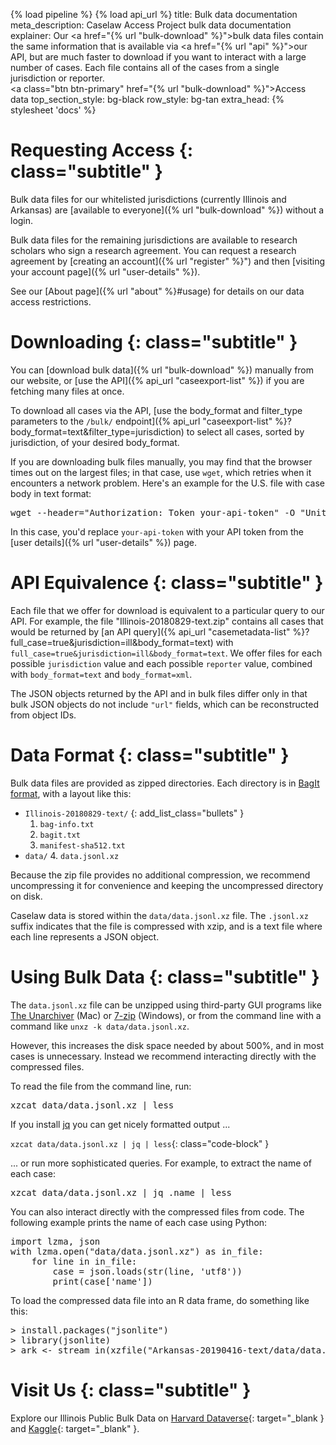 {% load pipeline %}
{% load api_url %}
title: Bulk data documentation
meta_description: Caselaw Access Project bulk data documentation
explainer: Our <a href="{% url "bulk-download" %}">bulk data files</a> contain the same information that is available via <a href="{% url "api" %}">our API</a>, but are much faster to download if you want to interact with a large number of cases. Each file contains all of the cases from a single jurisdiction or reporter. <br/> <a class="btn btn-primary" href="{% url "bulk-download" %}">Access data</a>
top_section_style: bg-black
row_style: bg-tan
extra_head: {% stylesheet 'docs' %}

# Requesting Access {: class="subtitle" }

Bulk data files for our whitelisted jurisdictions (currently Illinois and Arkansas) are 
[available to everyone]({% url "bulk-download" %}) without a login.

Bulk data files for the remaining jurisdictions are available to research scholars who sign a research agreement. You 
can request a research agreement by [creating an account]({% url "register" %}") and then 
[visiting your account page]({% url "user-details" %}).

See our [About page]({% url "about" %}#usage) for details on our data access restrictions.


# Downloading {: class="subtitle" }

You can [download bulk data]({% url "bulk-download" %}) manually from our website, or
[use the API]({% api_url "caseexport-list" %}) if you are fetching many files at once.


To download all cases via the API,
[use the body_format and filter_type parameters to the `/bulk/` endpoint]({% api_url "caseexport-list" %}?body_format=text&filter_type=jurisdiction) 
to select all cases, sorted by jurisdiction, of your desired body_format.

If you are downloading bulk files manually, you may find that the browser times out on the largest files;
in that case, use `wget`, which retries when it encounters a network problem. Here's an example for the
U.S. file with case body in text format:

<pre class="code-block">wget --header="Authorization: Token your-api-token" -O "United States-20190418-text.zip" "https://api.case.law/v1/bulk/17050/download/"</pre>

In this case, you'd replace `your-api-token` with your API token from the [user details]({% url "user-details" %}) page.

# API Equivalence {: class="subtitle" }

Each file that we offer for download is equivalent to a particular query to our API. For example, the file
"Illinois-20180829-text.zip" contains all cases that would be returned by
[an API query]({% api_url "casemetadata-list" %}?full_case=true&jurisdiction=ill&body_format=text)
with `full_case=true&jurisdiction=ill&body_format=text`. We offer files for each possible
`jurisdiction` value and each possible `reporter` value, combined with
`body_format=text` and `body_format=xml`.


The JSON objects returned by the API and in bulk files differ only in that bulk JSON objects do not include
`"url"` fields, which can be reconstructed from object IDs.


# Data Format {: class="subtitle" }

Bulk data files are provided as zipped directories. Each directory is in
[BagIt format](https://en.wikipedia.org/wiki/BagIt), with a layout like this:


* `Illinois-20180829-text/`
{: add_list_class="bullets" }
    1. `bag-info.txt`
    2. `bagit.txt`
    3. `manifest-sha512.txt`
* `data/`
    4. `data.jsonl.xz`
    
Because the zip file provides no additional compression, we recommend uncompressing it for convenience and
keeping the uncompressed directory on disk.

Caselaw data is stored within the `data/data.jsonl.xz` file. The `.jsonl.xz` suffix
indicates that the file is compressed with xzip, and is a text file where each line represents a JSON object.

# Using Bulk Data {: class="subtitle" }

The `data.jsonl.xz` file can be unzipped using third-party GUI programs like
[The Unarchiver](https://theunarchiver.com/) (Mac) or
[7-zip](https://www.7-zip.org/) (Windows), or from the command line with a command like
`unxz -k data/data.jsonl.xz`.


However, this increases the disk space needed by about 500%, and in most cases is unnecessary. Instead
we recommend interacting directly with the compressed files.


To read the file from the command line, run:

<pre class="code-block">xzcat data/data.jsonl.xz | less</pre>

If you install [jq](https://stedolan.github.io/jq/download/) you can get nicely formatted output ...

`xzcat data/data.jsonl.xz | jq | less`{: class="code-block" }

... or run more sophisticated queries. For example, to extract the name of each case:

<pre class="code-block">xzcat data/data.jsonl.xz | jq .name | less</pre>

You can also interact directly with the compressed files from code. The following example prints
the name of each case using Python:

<pre class="code-block">
import lzma, json
with lzma.open("data/data.jsonl.xz") as in_file:
    for line in in_file:
        case = json.loads(str(line, 'utf8'))
        print(case['name'])
</pre>

To load the compressed data file into an R data frame, do something like this:

<pre class="code-block">
> install.packages("jsonlite")
> library(jsonlite)
> ark <- stream_in(xzfile("Arkansas-20190416-text/data/data.jsonl.xz"))
</pre>

# Visit Us {: class="subtitle" }

Explore our Illinois Public Bulk Data on 
[Harvard Dataverse](https://dataverse.harvard.edu/dataverse/caselawaccess"){: target="_blank } and 
[Kaggle](https://www.kaggle.com/harvardlil/caselaw-dataset-illinois){: target="_blank" }.
